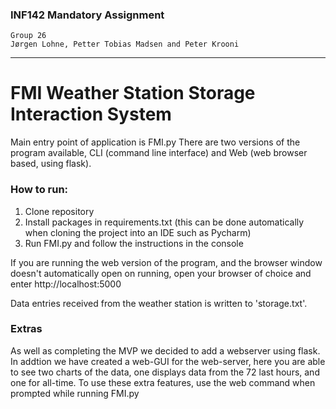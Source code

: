 ### INF142 Mandatory Assignment
    Group 26 
    Jørgen Lohne, Petter Tobias Madsen and Peter Krooni
---
# FMI Weather Station Storage Interaction System 

Main entry point of application is FMI.py
There are two versions of the program available, CLI (command line interface) and Web (web browser based, using flask).


### How to run:
1. Clone repository
2. Install packages in requirements.txt (this can be done automatically when cloning the project into an IDE such as Pycharm)
3. Run FMI.py and follow the instructions in the console

If you are running the web version of the program, and the browser window doesn't automatically open on running, open your browser of choice and enter http://localhost:5000

Data entries received from the weather station is written to 'storage.txt'.

### Extras
As well as completing the MVP we decided to add a webserver using flask. In addtion we have created a web-GUI for the web-server, here you are able to see two charts of the data, one displays data from the  72 last hours, and one for all-time. To use these extra features, use the web command when prompted while running FMI.py
